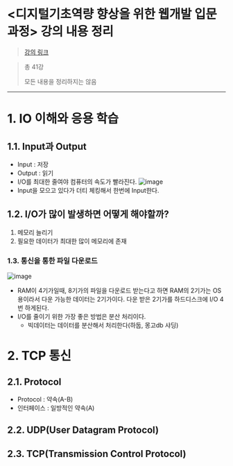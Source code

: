 # <디지털기초역량 향상을 위한 웹개발 입문 과정> 강의 내용 정리
>[강의 링크](https://www.e-itwill.com/course/course_view.jsp?id=125)

> 총 41강
> 
>모든 내용을 정리하지는 않음

---
# 1. IO 이해와 응용 학습
## 1.1. Input과 Output
- Input : 저장
- Output : 읽기
- I/O를 최대한 줄여야 컴퓨터의 속도가 빨라진다.
![image](https://github.com/izzy1202/TIL/assets/106478906/ca0a1d0c-b13e-48b0-81ba-6de2be436ccd)
- Input을 모으고 있다가 더티 체킹해서 한번에 Input한다.

## 1.2. I/O가 많이 발생하면 어떻게 해야할까?
1. 메모리 늘리기
2. 필요한 데이터가 최대한 많이 메모리에 존재

### 1.3. 통신을 통한 파일 다운로드
![image](https://github.com/izzy1202/TIL/assets/106478906/f9c9e2d2-3059-49f9-9bac-a61d9d89cfca)
- RAM이 4기가일때, 8기가의 파일을 다운로드 받는다고 하면 RAM의 2기가는 OS용이라서 다운 가능한 데이터는 2기가이다. 다운 받은 2기가를 하드디스크에 I/O 4번 하게된다.
- I/O를 줄이기 위한 가장 좋은 방법은 분산 처리이다.
  - 빅데이터는 데이터를 분산해서 처리한다(하둡, 몽고db 샤딩)
  
# 2. TCP 통신
## 2.1. Protocol
- Protocol : 약속(A-B)
- 인터페이스 : 일방적인 약속(A)

## 2.2. UDP(User Datagram Protocol)

## 2.3. TCP(Transmission Control Protocol)
